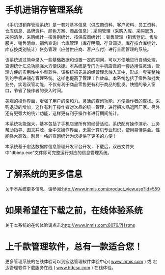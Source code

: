 # 手机进销存管理系统

《手机进销存管理系统》是一套对基本信息（供应商资料、客户资料、员工资料、仓库信息、品牌资料、颜色方案、商品信息）；采购管理（采购入库、采购退货、采购清单、采购统计－按类别统计、按供应商统计）；销售管理（销售登记、售后服务、销售清单、销售查询）仓库管理（库存明细、存货调货、库存按仓库统计、库存按类别统计）帐务管理（应付供应商、客户应付）进行全面管理的系统。

该系统通过简单录入一些基础数据和设置一定的期间，可以方便地进行自动处理，查询统计汇总功能强大方便快捷。本系统是专门为手机店做的一套适用性灵活，管理方便的实用性中小型软件，该系统把先进的经营理念融入其中，形成一套完整独到的手机进销存管理系统。这样也提高了管理工作效率。本系统包括了零售和批发业务。实现双管功能，不仅有利于商品零售更有利于商品的批发。快捷的录入窗口，节省了操作者的录入时间。

美观的操作界面，增强了用户的亲和力。灵活的查询功能，方便操作者的查找。采购退货的增加，这样有利于操作者对次品的统一管理，进行把次品退回厂家。另外还有更强大的统计功能，这样更有利于操作者进行期间统计。

本系统功能强大，基本包括了手机店里所有的经营活动。系统配有操作演示、业务帮助指导、图文并茂、全中文操作界面，无需计算机专业知识，使用易懂易会。性能强大高效。别具一格的查询统计为您提供了更多的方便！

本系统基于宏达数据库信息管理开发平台开发，下载后，双击文件夹中"dbimp.exe"文件即可完整运行对应的信息管理系统。

# 了解系统的更多信息

关于本系统更多信息，请参阅:http://www.inmis.com/product_view.asp?id=559

# 如果希望在下载之前，在线体验系统

关于本系统的在线体验请点击:http://www.inmis.com:8076/?Hstms

# 上千款管理软件，总有一款适合您！

更多管理系统的在线体验可以到宏达管理软件体验中心( www.inmis.com ) 或 宏达管理软件下载服务在线 ( www.hdcsc.com ) 在线体验。


